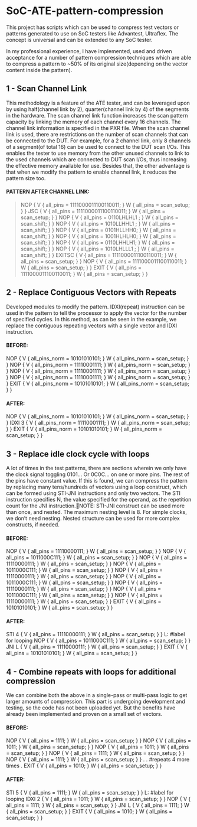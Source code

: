 # SoC-ATE-pattern-compression
This project has scripts which can be used to compress test vectors or patterns generated to use on SoC testers like Advantest, Ultraflex. The concept is universal and can be extended to any SoC tester.

In my professional experience, I have implemented, used and driven acceptance for a number of pattern compression techniques which are able to compress a pattern to ~50% of its original size(depending on the vector content inside the pattern).

##  1 - Scan Channel Link
This methodology is a feature of the ATE tester, and can be leveraged upon by using half(channel link by 2), quarter(channel link by 4) of the segments in the hardware.
The scan channel link function increases the scan pattern capacity by linking the memory of each channel every 16 channels. The channel link information is specified in the PXR file.
When the scan channel link is used, there are restrictions on the number of scan channels that can be connected to the DUT. For example, for a 2 channel link, only 8 channels of a segment(of total 16) can be used to connect to the DUT scan I/Os. 
This enables the tester to use memory from the other unused channels to link to the used channels which are connected to DUT scan I/Os, thus increasing the effective memory available for use. 
Besides that, the other advantage is that when we modify the pattern to enable channel link, it reduces the pattern size too. 

#### PATTERN AFTER CHANNEL LINK:
> NOP         { V { all_pins = 1111000011100110011; } W { all_pins = scan_setup; } }
> JSC           { V { all_pins = 1111000011100110011; } W { all_pins = scan_setup; } }
> NOP         { V { all_pins = 0110LHLHL1 ; } W { all_pins = scan_shift; } }
> NOP         { V { all_pins = 1010LLHHL1 ; } W { all_pins = scan_shift; } }
> NOP         { V { all_pins = 0101HLLHH0; } W { all_pins = scan_shift; } }
> NOP         { V { all_pins = 1001HLHLH0; } W { all_pins = scan_shift; } }
> NOP         { V { all_pins = 0110LHHLH1; } W { all_pins = scan_shift; } }
> NOP         { V { all_pins = 1010LHLLL1 ; } W { all_pins = scan_shift; } }
> EXITSC     { V { all_pins = 1111000011100110011; } W { all_pins = scan_setup; } }
> NOP         { V { all_pins = 1111000011100110011; } W { all_pins = scan_setup; } }
> EXIT         { V { all_pins = 1111000011100110011; } W { all_pins = scan_setup; } }

## 2 - Replace Contiguous Vectors with Repeats
Developed modules to modify the pattern.
IDXI(repeat) instruction can be used in the pattern to tell the processor to apply the vector for the number of specified cycles. 
In this method, as can be seen in the example, we replace the contiguous repeating vectors with a single vector and IDXI instruction. 

#### BEFORE: 
NOP     { V { all_pins_norm = 10101010101; } W { all_pins_norm = scan_setup; } }
NOP     { V { all_pins_norm = 11110001111; } W { all_pins_norm = scan_setup; } }
NOP     { V { all_pins_norm = 11110001111; } W { all_pins_norm = scan_setup; } }
NOP     { V { all_pins_norm = 11110001111; } W { all_pins_norm = scan_setup; } }
EXIT     { V { all_pins_norm = 10101010101; } W { all_pins_norm = scan_setup; } }

#### AFTER:
NOP     { V { all_pins_norm = 10101010101; } W { all_pins_norm = scan_setup; } }
IDXI 3  { V { all_pins_norm = 11110001111; } W { all_pins_norm = scan_setup; } }
EXIT     { V { all_pins_norm = 10101010101; } W { all_pins_norm = scan_setup; } }


## 3 - Replace idle clock cycle with loops
A lot of times in the test patterns, there are sections wherein we only have the clock signal toggling 0101…  Or 0C0C… on one or more pins. The rest of the pins have constant value. 
If this is found, we can compress the pattern by replacing many tens/hundreds of vectors using a loop construct, which can be formed using STI-JNI instructions and only two vectors. 
The STI instruction specifies N, the value specified for the operand, as the repetition count for the JNI instruction.NOTE: STI-JNI construct can be used more than once, and nested. The maximum nesting level is 8. For simple clocks, we don’t need nesting. Nested structure can be used for more complex constructs, if needed.

#### BEFORE: 
NOP     { V { all_pins = 11110000111; } W { all_pins = scan_setup; } }
NOP     { V { all_pins = 1011000C111; } W { all_pins = scan_setup; } }
NOP     { V { all_pins = 11110000111; } W { all_pins = scan_setup; } }
NOP     { V { all_pins = 1011000C111; } W { all_pins = scan_setup; } }
NOP     { V { all_pins = 11110000111; } W { all_pins = scan_setup; } }
NOP     { V { all_pins = 1011000C111; } W { all_pins = scan_setup; } }
NOP     { V { all_pins = 11110000111; } W { all_pins = scan_setup; } }
NOP     { V { all_pins = 1011000C111; } W { all_pins = scan_setup; } }
NOP     { V { all_pins = 11110000111; } W { all_pins = scan_setup; } }
EXIT     { V { all_pins = 10101010101; } W { all_pins = scan_setup; } }

#### AFTER: 
STI 4    { V { all_pins = 11110000111; } W { all_pins = scan_setup; } }
L:  #label for looping
NOP     { V { all_pins = 1011000C111; } W { all_pins = scan_setup; } }
JNI  L    { V { all_pins = 11110000111; } W { all_pins = scan_setup; } }
EXIT     { V { all_pins = 10101010101; } W { all_pins = scan_setup; } }

## 4 - Combine repeats with loops for additional compression
We can combine both the above in a single-pass or multi-pass logic to get larger amounts of compression. This part is undergoing development and testing, so the code has not been uploaded yet. But the benefits have already been implemented and proven on a small set of vectors. 

#### BEFORE:
NOP    { V { all_pins = 1111; } W { all_pins = scan_setup; } }
NOP    { V { all_pins = 1011; } W { all_pins = scan_setup; } }
NOP    { V { all_pins = 1011; } W { all_pins = scan_setup; } }
NOP    { V { all_pins = 1111; } W { all_pins = scan_setup; } }
NOP    { V { all_pins = 1111; } W { all_pins = scan_setup; } }
.
. #repeats 4 more times
.
EXIT     { V { all_pins = 1010; } W { all_pins = scan_setup; } }

#### AFTER:
STI 5    { V { all_pins = 1111; } W { all_pins = scan_setup; } }
L:  #label for looping
IDXI 2  { V { all_pins = 1011; } W { all_pins = scan_setup; } }
NOP     { V { all_pins = 1111; } W { all_pins = scan_setup; } }
JNI L     { V { all_pins = 1111; } W { all_pins = scan_setup; } }
EXIT     { V { all_pins = 1010; } W { all_pins = scan_setup; } }
